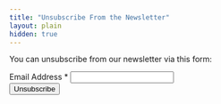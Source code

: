 ```yaml
---
title: "Unsubscribe From the Newsletter"
layout: plain
hidden: true
---
```

You can unsubscribe from our newsletter via this form:

<form action="https://newsletter.christiantietze.de/unsubscribe" method="POST" accept-charset="utf-8">
  <input type="hidden" name="list" value="vGdm8DaHEoRuG7zMEPyC3w"/>
  <input type="hidden" name="subform" value="yes"/>
  <div style="position: absolute; left: -5000px;" aria-hidden="true"><input type="text" name="hp" id="hp" tabindex="-1" value=""/></div>
  <div class="">
    <label class="news__label" for="email">Email Address <span class="asterisk">*</span></label>
    <input type="email" value="" name="email" class="news__input news__input--text news__input--email required" id="email">
  </div>
  <!-- Unsubscribing doesn't need a reCAPTCHA-->
  <div class="">
    <input type="submit" value="Unsubscribe" name="submit" id="submit" class="news__input news__input--button">
  </div>
</form>
